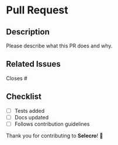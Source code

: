 # Pull Request

## Description

Please describe what this PR does and why.

## Related Issues

Closes #<issue-number>

## Checklist

- [ ] Tests added
- [ ] Docs updated
- [ ] Follows contribution guidelines

Thank you for contributing to **Selecro**! 🧶
